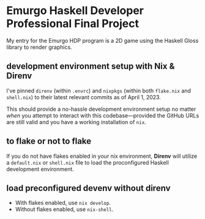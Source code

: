 # Emurgo Haskell Developer Professional Final Project

My entry for the Emurgo HDP program is a 2D game using the Haskell Gloss library to render graphics.

## development environment setup with Nix & Direnv

I've pinned `direnv` (within `.envrc`) and `nixpkgs` (within both `flake.nix` and `shell.nix`) to their latest relevant commits as of April 1, 2023.

This should provide a no-hassle development environment setup no matter _when_ you attempt to interact with this codebase—provided the GitHub URLs are still valid and you have a working installation of `nix`.

## to flake or not to flake

If you do not have flakes enabled in your nix environment, **Direnv** will utilize a `default.nix` or `shell.nix` file to load the proconfigured Haskell development environment.

## load preconfigured devenv without direnv

- With flakes enabled, use `nix develop`.
- Without flakes enabled, use `nix-shell`.
